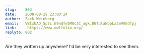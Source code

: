 ```yaml
---
slug:    803
date:    2008-08-29 23:00:24
author:  Zack Weinberg
email:   VBIxUAD_5p7c.E9ndfe5M8cJC_agk.BGTulaNbpLaJmVAEdfpj
link:     https://www.owlfolio.org/
replyto: 802
---
```


Are they written up anywhere?  I'd be very interested to see them.
